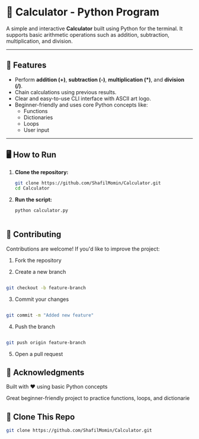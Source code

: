 # 🧮 Calculator - Python Program

A simple and interactive **Calculator** built using Python for the terminal. It supports basic arithmetic operations such as addition, subtraction, multiplication, and division.

---

## 📌 Features

- Perform **addition (+)**, **subtraction (-)**, **multiplication (*)**, and **division (/)**.
- Chain calculations using previous results.
- Clear and easy-to-use CLI interface with ASCII art logo.
- Beginner-friendly and uses core Python concepts like:
  - Functions
  - Dictionaries
  - Loops
  - User input

---

## 🖥️ How to Run

1. **Clone the repository:**

   ```bash
   git clone https://github.com/ShafilMomin/Calculator.git
   cd Calculator

2. **Run the script:**
    ```bash
    python calculator.py
       

## 🤝 Contributing
Contributions are welcome! If you'd like to improve the project:

1. Fork the repository

2. Create a new branch

```bash

git checkout -b feature-branch
```
3. Commit your changes

```bash

git commit -m "Added new feature"
```
4. Push the branch

```bash

git push origin feature-branch
```
5. Open a pull request

## 🙏 Acknowledgments
Built with ❤️ using basic Python concepts

Great beginner-friendly project to practice functions, loops, and dictionarie

## 📎 Clone This Repo
```bash
git clone https://github.com/ShafilMomin/Calculator.git
```

  
